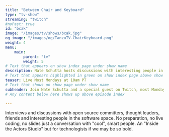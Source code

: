 ```yaml
---
title: "Between Chair and Keyboard"
type: "tv-show"
streaming: "twitch"
#noPast: true
id: "bcak"
image: "/images/tv/shows/bcak.jpg"
og_image: "/images/og/TanzuTV-ChairKeyboard.png"
weight: 4
menu:
    main:
        parent: "tv"
        weight: 5
# Text that appears on show index page under show name
description: Nate Schutta hosts discussions with interesting people in software.
# Text that appears highlighted in green on show index page above show name
teaser: Live Most Mondays at 10am PT
# Text that shows on show page under show name
subheader: Join Nate Schutta and a special guest on Twitch, most Mondays at 10am PT.
# Any content below here shows up above episode index

---
```

Interviews and discussions with open source committers, thought leaders, friends and interesting people in the software space. No preparation, no live coding, no slides just a conversation with "cool", smart people. An "Inside the Actors Studio" but for technologists if we may be so bold.
